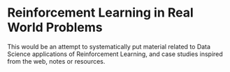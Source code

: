 # Reinforcement Learning in Real World Problems
This would be an attempt to systematically put material related to Data Science applications of Reinforcement Learning, and case studies inspired from the web, notes or resources.
